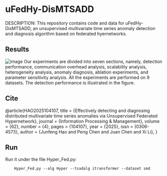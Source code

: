 # uFedHy-DisMTSADD

DESCRIPTION: This repository contains code and data for uFedHy-DisMTSADD, an unsupervised multivariate time series anomaly detection and diagnosis algorithm based on federated hyernetworks.

## Results
![image](https://github.com/Hjfyoyo/FedHySCN/assets/106068833/5dd3ded5-75fd-416c-b0f6-22e62eaf4907)
Our experiments are divided into seven sections, namely, detection performance, communication overhead analysis, scalability analysis, heterogeneity analysis, anomaly diagnosis, ablation experiments, and parameter sensitivity analysis. All the experiments are performed on 9 datasets. The detection performance is illustrated in the figure.

## Cite

@article{HAO2025104107,
title = {Effectively detecting and diagnosing distributed multivariate time series anomalies via Unsupervised Federated Hypernetwork},
journal = {Information Processing & Management},
volume = {62},
number = {4},
pages = {104107},
year = {2025},
issn = {0306-4573},
author = {Junfeng Hao and Peng Chen and Juan Chen and Xi Li},
}

## Run
Run it under the file Hyper_Fed.py:
```
    Hyper_Fed.py --alg Hyper --tsadalg itransformer --dataset smd


